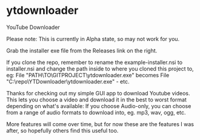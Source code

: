 # ytdownloader
YouTube Downloader

Please note: This is currently in Alpha state, so may not work for you.

Grab the installer exe file from the Releases link on the right.

If you clone the repo, remember to rename the example-installer.nsi to installer.nsi and change the path inside to where you cloned this project to, eg:
File "PATH\TO\GITPROJECT\ytdownloader.exe" becomes File "C:\repo\YTDownloader\ytdownloader.exe" - etc.

Thanks for checking out my simple GUI app to download Youtube videos. This lets you choose a video and download it in the best to worst format depending on what's available: 
If you choose Audio-only, you can choose from a range of audio formats to download into, eg. mp3, wav, ogg, etc.

More features will come over time, but for now these are the features I was after, so hopefully others find this useful too.
